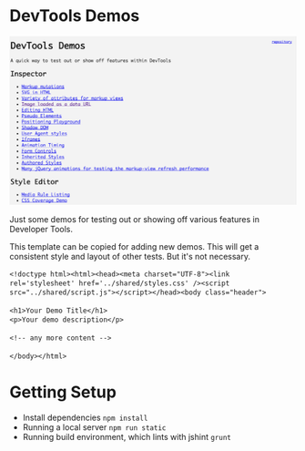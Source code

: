 
# DevTools Demos

![](screenshots/devtools-demos.png)

Just some demos for testing out or showing off various features in Developer Tools.

This template can be copied for adding new demos.  This will get a consistent style and layout of other tests.  But it's not necessary.

    <!doctype html><html><head><meta charset="UTF-8"><link rel='stylesheet' href='../shared/styles.css' /><script src="../shared/script.js"></script></head><body class="header">

    <h1>Your Demo Title</h1>
    <p>Your demo description</p>

    <!-- any more content -->

    </body></html>


# Getting Setup

+ Install dependencies `npm install`
+ Running a local server `npm run static`
+ Running build environment, which lints with jshint `grunt`
